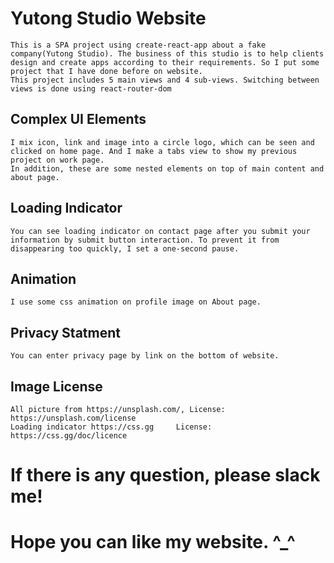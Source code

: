 # Yutong Studio Website
    This is a SPA project using create-react-app about a fake company(Yutong Studio). The business of this studio is to help clients design and create apps according to their requirements. So I put some project that I have done before on website.
    This project includes 5 main views and 4 sub-views. Switching between views is done using react-router-dom
## Complex UI Elements
    I mix icon, link and image into a circle logo, which can be seen and clicked on home page. And I make a tabs view to show my previous project on work page.
    In addition, these are some nested elements on top of main content and about page.

## Loading Indicator
    You can see loading indicator on contact page after you submit your information by submit button interaction. To prevent it from disappearing too quickly, I set a one-second pause.

## Animation
    I use some css animation on profile image on About page.

## Privacy Statment
    You can enter privacy page by link on the bottom of website.

## Image License
    All picture from https://unsplash.com/, License: https://unsplash.com/license
    Loading indicator https://css.gg     License: https://css.gg/doc/licence

#  If there is any question, please slack me!
#  Hope you can like my website. ^_^